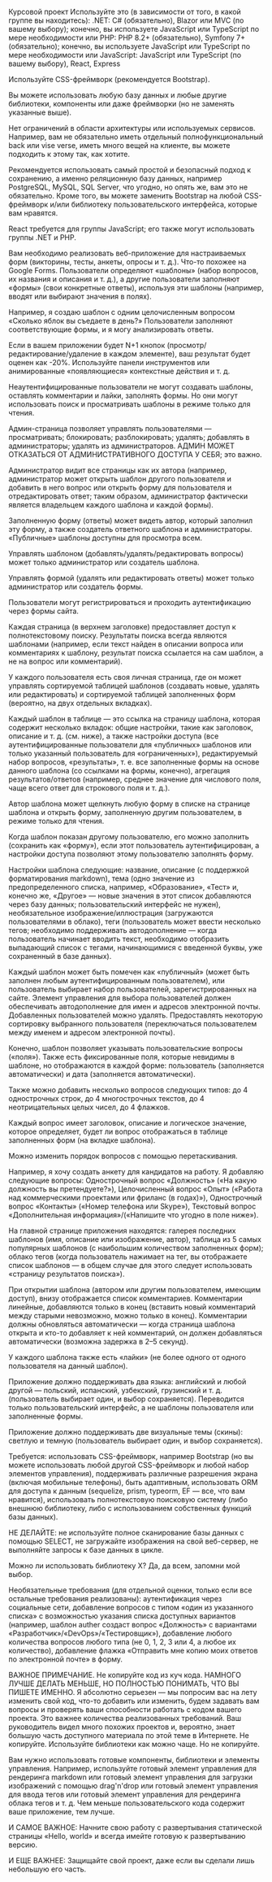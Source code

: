 Курсовой проект
Используйте это (в зависимости от того, в какой группе вы находитесь):
.NET: C# (обязательно), Blazor или MVC (по вашему выбору); конечно, вы используете JavaScript или TypeScript по мере необходимости
или
PHP: PHP 8.2+ (обязательно), Symfony 7+ (обязательно); конечно, вы используете JavaScript или TypeScript по мере необходимости
или
JavaScript: JavaScript или TypeScript (по вашему выбору), React, Express

Используйте CSS-фреймворк (рекомендуется Bootstrap).

Вы можете использовать любую базу данных и любые другие библиотеки, компоненты или даже фреймворки (но не заменять указанные выше).

Нет ограничений в области архитектуры или используемых сервисов. Например, вам не обязательно иметь отдельный полнофункциональный back или vise verse, иметь много вещей на клиенте, вы можете подходить к этому так, как хотите.

Рекомендуется использовать самый простой и безопасный подход к сохранению, а именно реляционную базу данных, например PostgreSQL, MySQL, SQL Server, что угодно, но опять же, вам это не обязательно. Кроме того, вы можете заменить Bootstrap на любой CSS-фреймворк и/или библиотеку пользовательского интерфейса, которые вам нравятся.

React требуется для группы JavaScript; его также могут использовать группы .NET и PHP.

Вам необходимо реализовать веб-приложение для настраиваемых форм (викторины, тесты, анкеты, опросы и т. д.). Что-то похожее на Google Forms. Пользователи определяют «шаблоны» (набор вопросов, их названия и описания и т. д.), а другие пользователи заполняют «формы» (свои конкретные ответы), используя эти шаблоны (например, вводят или выбирают значения в полях).

Например, я создаю шаблон с одним целочисленным вопросом «Сколько яблок вы съедаете в день?» Пользователи заполняют соответствующие формы, и я могу анализировать ответы.

Если в вашем приложении будет N+1 кнопок (просмотр/редактирование/удаление в каждом элементе), ваш результат будет оценен как -20%. Используйте панели инструментов или анимированные «появляющиеся» контекстные действия и т. д.

Неаутентифицированные пользователи не могут создавать шаблоны, оставлять комментарии и лайки, заполнять формы. Но они могут использовать поиск и просматривать шаблоны в режиме только для чтения.

Админ-страница позволяет управлять пользователями — просматривать; блокировать; разблокировать; удалять; добавлять в администраторы; удалять из администраторов. АДМИН МОЖЕТ ОТКАЗАТЬСЯ ОТ АДМИНИСТРАТИВНОГО ДОСТУПА У СЕБЯ; это важно.

Администратор видит все страницы как их автора (например, администратор может открыть шаблон другого пользователя и добавить в него вопрос или открыть форму для пользователя и отредактировать ответ; таким образом, администратор фактически является владельцем каждого шаблона и каждой формы).

Заполненную форму (ответы) может видеть автор, который заполнил эту форму, а также создатель ответного шаблона и администраторы. «Публичные» шаблоны доступны для просмотра всем.

Управлять шаблоном (добавлять/удалять/редактировать вопросы) может только администратор или создатель шаблона.

Управлять формой (удалять или редактировать ответы) может только администратор или создатель формы.

Пользователи могут регистрироваться и проходить аутентификацию через формы сайта.

Каждая страница (в верхнем заголовке) предоставляет доступ к полнотекстовому поиску. Результаты поиска всегда являются шаблонами (например, если текст найден в описании вопроса или комментариях к шаблону, результат поиска ссылается на сам шаблон, а не на вопрос или комментарий).

У каждого пользователя есть своя личная страница, где он может управлять сортируемой таблицей шаблонов (создавать новые, удалять или редактировать) и сортируемой таблицей заполненных форм (вероятно, на двух отдельных вкладках).

Каждый шаблон в таблице — это ссылка на страницу шаблона, которая содержит несколько вкладок:
общие настройки, такие как заголовок, описание и т. д. (см. ниже), а также настройки доступа (все аутентифицированные пользователи для «публичных» шаблонов или только указанный пользователь для «ограниченных»),
редактируемый набор вопросов,
«результаты», т. е. все заполненные формы на основе данного шаблона (со ссылками на формы, конечно),
агрегация результатов/ответов (например, среднее значение для числового поля, чаще всего ответ для строкового поля и т. д.).

Автор шаблона может щелкнуть любую форму в списке на странице шаблона и открыть форму, заполненную другим пользователем, в режиме только для чтения.

Когда шаблон показан другому пользователю, его можно заполнить (сохранить как «форму»), если этот пользователь аутентифицирован, а настройки доступа позволяют этому пользователю заполнять форму.

Настройки шаблона следующие:
название,
описание (с поддержкой форматирования markdown),
тема (одно значение из предопределенного списка, например, «Образование», «Тест» и, конечно же, «Другое» — новые значения в этот список добавляются через базу данных; пользовательский интерфейс не нужен),
необязательное изображение/иллюстрация (загружаются пользователями в облако),
теги (пользователь может ввести несколько тегов; необходимо поддерживать автодополнение — когда пользователь начинает вводить текст, необходимо отобразить выпадающий список с тегами, начинающимися с введенной буквы, уже сохраненный в базе данных).

Каждый шаблон может быть помечен как «публичный» (может быть заполнен любым аутентифицированным пользователем), или пользователь выбирает набор пользователей, зарегистрированных на сайте. Элемент управления для выбора пользователей должен обеспечивать автодополнение для имен и адресов электронной почты. Добавленных пользователей можно удалять. Предоставлять некоторую сортировку выбранного пользователя (переключаться пользователем между именем и адресом электронной почты).

Конечно, шаблон позволяет указывать пользовательские вопросы («поля»). Также есть фиксированные поля, которые невидимы в шаблоне, но отображаются в каждой форме: пользователь (заполняется автоматически) и дата (заполняется автоматически).

Также можно добавить несколько вопросов следующих типов:
до 4 однострочных строк,
до 4 многострочных текстов,
до 4 неотрицательных целых чисел,
до 4 флажков.

Каждый вопрос имеет заголовок, описание и логическое значение, которое определяет, будет ли вопрос отображаться в таблице заполненных форм (на вкладке шаблона).

Можно изменить порядок вопросов с помощью перетаскивания.

Например, я хочу создать анкету для кандидатов на работу. Я добавляю следующие вопросы:
Однострочный вопрос «Должность» («На какую должность вы претендуете?»),
Целочисленный вопрос «Опыт» («Работа над коммерческими проектами или фриланс (в годах)»),
Однострочный вопрос «Контакты» («Номер телефона или Skype»),
Текстовый вопрос «Дополнительная информация»/(«Напишите что угодно в поле ниже»).

На главной странице приложения находятся:
галерея последних шаблонов (имя, описание или изображение, автор),
таблица из 5 самых популярных шаблонов (с наибольшим количеством заполненных форм);
облако тегов (когда пользователь нажимает на тег, вы отображаете список шаблонов — в общем случае для этого следует использовать «страницу результатов поиска»).

При открытии шаблона (автором или другим пользователем, имеющим доступ), внизу отображается список комментариев. Комментарии линейные, добавляются только в конец (вставить новый комментарий между старыми невозможно, можно только в конец). Комментарии должны обновляться автоматически — когда страница шаблона открыта и кто-то добавляет к ней комментарий, он должен добавляться автоматически (возможна задержка в 2–5 секунд).

У каждого шаблона также есть «лайки» (не более одного от одного пользователя на данный шаблон).

Приложение должно поддерживать два языка: английский и любой другой — польский, испанский, узбекский, грузинский и т. д. (пользователь выбирает один, и выбор сохраняется). Переводится только пользовательский интерфейс, а не шаблоны пользователя или заполненные формы.

Приложение должно поддерживать две визуальные темы (скины): светлую и темную (пользователь выбирает один, и выбор сохраняется).

Требуется:
использовать CSS-фреймворк, например Bootstrap (но вы можете использовать любой другой CSS-фреймворк и любой набор элементов управления),
поддерживать различные разрешения экрана (включая мобильные телефоны), быть адаптивным,
использовать ORM для доступа к данным (sequelize, prism, typeorm, EF — все, что вам нравится),
использовать полнотекстовую поисковую систему (либо внешнюю библиотеку, либо с использованием собственных функций базы данных).

НЕ ДЕЛАЙТЕ:
не используйте полное сканирование базы данных с помощью SELECT,
не загружайте изображения на свой веб-сервер,
не выполняйте запросы к базе данных в цикле.

Можно ли использовать библиотеку X? Да, да всем, запомни мой выбор.

Необязательные требования (для отдельной оценки, только если все остальные требования реализованы):
аутентификация через социальные сети,
добавление вопросов с типом «один из указанного списка» с возможностью указания списка доступных вариантов (например, шаблон auther создаст вопрос «Должность» с вариантами «Разработчик»/«DevOps»/«Тестировщик»),
добавление любого количества вопросов любого типа (не 0, 1, 2, 3 или 4, а любое их количество),
добавление флажка «Отправить мне копию моих ответов по электронной почте» в форму.

ВАЖНОЕ ПРИМЕЧАНИЕ. Не копируйте код из куч кода. НАМНОГО ЛУЧШЕ ДЕЛАТЬ МЕНЬШЕ, НО ПОЛНОСТЬЮ ПОНИМАТЬ, ЧТО ВЫ ПИШЕТЕ ИМЕННО. Я абсолютно серьезен — мы попросим вас на лету изменить свой код, что-то добавить или изменить, будем задавать вам вопросы и проверять ваши способности работать с кодом вашего проекта. Это важнее количества реализованных требований. Ваш руководитель видел много похожих проектов и, вероятно, знает большую часть доступного материала по этой теме в Интернете. Не копируйте. Используйте библиотеки как можно чаще. Но не копируйте.

Вам нужно использовать готовые компоненты, библиотеки и элементы управления. Например, используйте готовый элемент управления для рендеринга markdown или готовый элемент управления для загрузки изображений с помощью drag'n'drop или готовый элемент управления для ввода тегов или готовый элемент управления для рендеринга облака тегов и т. д. Чем меньше пользовательского кода содержит ваше приложение, тем лучше.

И САМОЕ ВАЖНОЕ: Начните свою работу с развертывания статической страницы «Hello, world» и всегда имейте готовую к развертыванию версию.

И ЕЩЕ ВАЖНЕЕ: Защищайте свой проект, даже если вы сделали лишь небольшую его часть.